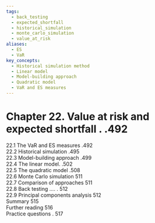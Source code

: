 ```yaml
---
tags:
  - back_testing
  - expected_shortfall
  - historical_simulation
  - monte_carlo_simulation
  - value_at_risk
aliases:
  - ES
  - VaR
key_concepts:
  - Historical simulation method
  - Linear model
  - Model-building approach
  - Quadratic model
  - VaR and ES measures
---
```


# Chapter 22. Value at risk and expected shortfall . .492  

22.1 The VaR and ES measures .492   
22.2 Historical simulation .495   
22.3 Model-building approach .499   
22.4 The linear model. .502   
22.5 The quadratic model .508   
22.6 Monte Carlo simulation 511   
22.7 Comparison of approaches 511   
22.8 Back testing .... . 512   
22.9 Principal components analysis 512   
Summary 515   
Further reading 516   
Practice questions . 517  
